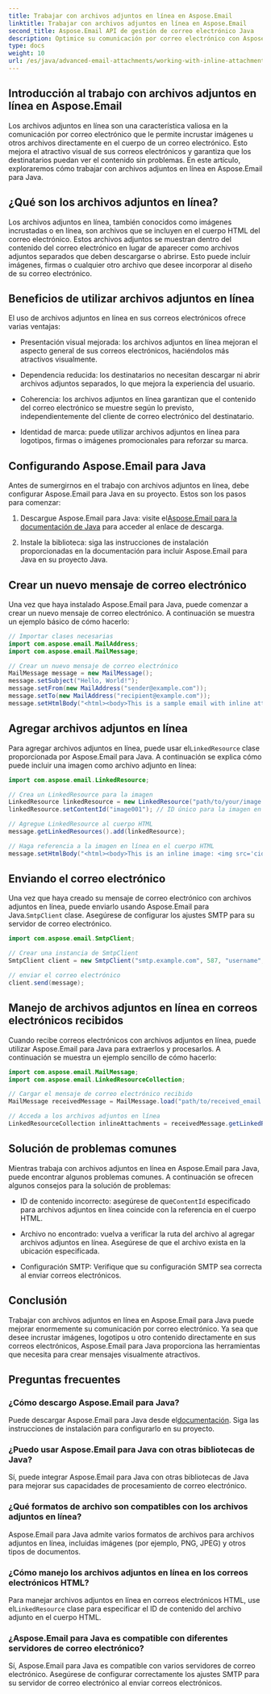 ```yaml
---
title: Trabajar con archivos adjuntos en línea en Aspose.Email
linktitle: Trabajar con archivos adjuntos en línea en Aspose.Email
second_title: Aspose.Email API de gestión de correo electrónico Java
description: Optimice su comunicación por correo electrónico con Aspose.Email para Java. Aprenda a trabajar con archivos adjuntos en línea en esta guía completa.
type: docs
weight: 10
url: /es/java/advanced-email-attachments/working-with-inline-attachments/
---
```


## Introducción al trabajo con archivos adjuntos en línea en Aspose.Email

Los archivos adjuntos en línea son una característica valiosa en la comunicación por correo electrónico que le permite incrustar imágenes u otros archivos directamente en el cuerpo de un correo electrónico. Esto mejora el atractivo visual de sus correos electrónicos y garantiza que los destinatarios puedan ver el contenido sin problemas. En este artículo, exploraremos cómo trabajar con archivos adjuntos en línea en Aspose.Email para Java.

## ¿Qué son los archivos adjuntos en línea?

Los archivos adjuntos en línea, también conocidos como imágenes incrustadas o en línea, son archivos que se incluyen en el cuerpo HTML del correo electrónico. Estos archivos adjuntos se muestran dentro del contenido del correo electrónico en lugar de aparecer como archivos adjuntos separados que deben descargarse o abrirse. Esto puede incluir imágenes, firmas o cualquier otro archivo que desee incorporar al diseño de su correo electrónico.

## Beneficios de utilizar archivos adjuntos en línea

El uso de archivos adjuntos en línea en sus correos electrónicos ofrece varias ventajas:

- Presentación visual mejorada: los archivos adjuntos en línea mejoran el aspecto general de sus correos electrónicos, haciéndolos más atractivos visualmente.

- Dependencia reducida: los destinatarios no necesitan descargar ni abrir archivos adjuntos separados, lo que mejora la experiencia del usuario.

- Coherencia: los archivos adjuntos en línea garantizan que el contenido del correo electrónico se muestre según lo previsto, independientemente del cliente de correo electrónico del destinatario.

- Identidad de marca: puede utilizar archivos adjuntos en línea para logotipos, firmas o imágenes promocionales para reforzar su marca.

## Configurando Aspose.Email para Java

Antes de sumergirnos en el trabajo con archivos adjuntos en línea, debe configurar Aspose.Email para Java en su proyecto. Estos son los pasos para comenzar:

1.  Descargue Aspose.Email para Java: visite el[Aspose.Email para la documentación de Java](https://reference.aspose.com/email/java/) para acceder al enlace de descarga.

2. Instale la biblioteca: siga las instrucciones de instalación proporcionadas en la documentación para incluir Aspose.Email para Java en su proyecto Java.

## Crear un nuevo mensaje de correo electrónico

Una vez que haya instalado Aspose.Email para Java, puede comenzar a crear un nuevo mensaje de correo electrónico. A continuación se muestra un ejemplo básico de cómo hacerlo:

```java
// Importar clases necesarias
import com.aspose.email.MailAddress;
import com.aspose.email.MailMessage;

// Crear un nuevo mensaje de correo electrónico
MailMessage message = new MailMessage();
message.setSubject("Hello, World!");
message.setFrom(new MailAddress("sender@example.com"));
message.setTo(new MailAddress("recipient@example.com"));
message.setHtmlBody("<html><body>This is a sample email with inline attachments.</body></html>");
```

## Agregar archivos adjuntos en línea

 Para agregar archivos adjuntos en línea, puede usar el`LinkedResource` clase proporcionada por Aspose.Email para Java. A continuación se explica cómo puede incluir una imagen como archivo adjunto en línea:

```java
import com.aspose.email.LinkedResource;

// Crea un LinkedResource para la imagen
LinkedResource linkedResource = new LinkedResource("path/to/your/image.png");
linkedResource.setContentId("image001"); // ID único para la imagen en línea

// Agregue LinkedResource al cuerpo HTML
message.getLinkedResources().add(linkedResource);

// Haga referencia a la imagen en línea en el cuerpo HTML
message.setHtmlBody("<html><body>This is an inline image: <img src='cid:image001'></body></html>");
```

## Enviando el correo electrónico

Una vez que haya creado su mensaje de correo electrónico con archivos adjuntos en línea, puede enviarlo usando Aspose.Email para Java.`SmtpClient` clase. Asegúrese de configurar los ajustes SMTP para su servidor de correo electrónico.

```java
import com.aspose.email.SmtpClient;

// Crear una instancia de SmtpClient
SmtpClient client = new SmtpClient("smtp.example.com", 587, "username", "password");

// enviar el correo electrónico
client.send(message);
```

## Manejo de archivos adjuntos en línea en correos electrónicos recibidos

Cuando recibe correos electrónicos con archivos adjuntos en línea, puede utilizar Aspose.Email para Java para extraerlos y procesarlos. A continuación se muestra un ejemplo sencillo de cómo hacerlo:

```java
import com.aspose.email.MailMessage;
import com.aspose.email.LinkedResourceCollection;

// Cargar el mensaje de correo electrónico recibido
MailMessage receivedMessage = MailMessage.load("path/to/received_email.eml");

// Acceda a los archivos adjuntos en línea
LinkedResourceCollection inlineAttachments = receivedMessage.getLinkedResources();
```

## Solución de problemas comunes

Mientras trabaja con archivos adjuntos en línea en Aspose.Email para Java, puede encontrar algunos problemas comunes. A continuación se ofrecen algunos consejos para la solución de problemas:

-  ID de contenido incorrecto: asegúrese de que`ContentId` especificado para archivos adjuntos en línea coincide con la referencia en el cuerpo HTML.

- Archivo no encontrado: vuelva a verificar la ruta del archivo al agregar archivos adjuntos en línea. Asegúrese de que el archivo exista en la ubicación especificada.

- Configuración SMTP: Verifique que su configuración SMTP sea correcta al enviar correos electrónicos.

## Conclusión

Trabajar con archivos adjuntos en línea en Aspose.Email para Java puede mejorar enormemente su comunicación por correo electrónico. Ya sea que desee incrustar imágenes, logotipos u otro contenido directamente en sus correos electrónicos, Aspose.Email para Java proporciona las herramientas que necesita para crear mensajes visualmente atractivos.

## Preguntas frecuentes

### ¿Cómo descargo Aspose.Email para Java?

 Puede descargar Aspose.Email para Java desde el[documentación](https://reference.aspose.com/email/java/). Siga las instrucciones de instalación para configurarlo en su proyecto.

### ¿Puedo usar Aspose.Email para Java con otras bibliotecas de Java?

Sí, puede integrar Aspose.Email para Java con otras bibliotecas de Java para mejorar sus capacidades de procesamiento de correo electrónico.

### ¿Qué formatos de archivo son compatibles con los archivos adjuntos en línea?

Aspose.Email para Java admite varios formatos de archivos para archivos adjuntos en línea, incluidas imágenes (por ejemplo, PNG, JPEG) y otros tipos de documentos.

### ¿Cómo manejo los archivos adjuntos en línea en los correos electrónicos HTML?

Para manejar archivos adjuntos en línea en correos electrónicos HTML, use el`LinkedResource` clase para especificar el ID de contenido del archivo adjunto en el cuerpo HTML.

### ¿Aspose.Email para Java es compatible con diferentes servidores de correo electrónico?

Sí, Aspose.Email para Java es compatible con varios servidores de correo electrónico. Asegúrese de configurar correctamente los ajustes SMTP para su servidor de correo electrónico al enviar correos electrónicos.